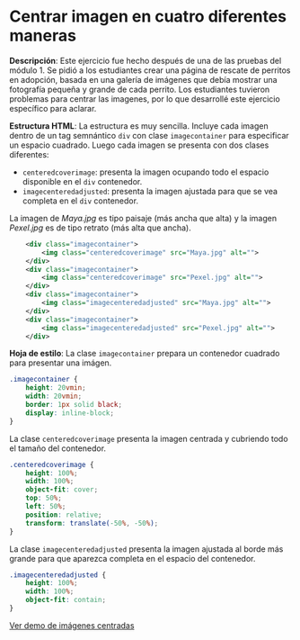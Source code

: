 # Centrar imagen en cuatro diferentes maneras

**Descripción**: Este ejercicio fue hecho después de una de las pruebas del módulo 1. Se pidió a los estudiantes crear una página de rescate de perritos en adopción, basada en una galería de imágenes que debía mostrar una fotografía pequeña y grande de cada perrito. Los estudiantes tuvieron problemas para centrar las imagenes, por lo que desarrollé este ejercicio específico para aclarar.

**Estructura HTML**: La estructura es muy sencilla. Incluye cada imagen dentro de un tag semnántico ```div``` con clase ```imagecontainer``` para especificar un espacio cuadrado. Luego cada imagen se presenta con dos clases diferentes:
* ```centeredcoverimage```: presenta la imagen ocupando todo el espacio disponible en el ```div``` contenedor.
* ```imagecenteredadjusted```: presenta la imagen ajustada para que se vea completa en el ```div``` contenedor.

La imagen de *Maya.jpg* es tipo paisaje (más ancha que alta) y la imagen *Pexel.jpg* es de tipo retrato (más alta que ancha).

```xml
    <div class="imagecontainer">
        <img class="centeredcoverimage" src="Maya.jpg" alt="">
    </div>
    <div class="imagecontainer">
        <img class="centeredcoverimage" src="Pexel.jpg" alt="">
    </div>
    <div class="imagecontainer">
        <img class="imagecenteredadjusted" src="Maya.jpg" alt="">
    </div>
    <div class="imagecontainer">
        <img class="imagecenteredadjusted" src="Pexel.jpg" alt="">
    </div>
```

**Hoja de estilo**: 
La clase ```imagecontainer``` prepara un contenedor cuadrado para presentar una imágen.
```css
.imagecontainer {
    height: 20vmin;
    width: 20vmin;
    border: 1px solid black;
    display: inline-block;
}
```
La clase ```centeredcoverimage``` presenta la imagen centrada y cubriendo todo el tamaño del contenedor.
```css
.centeredcoverimage {
    height: 100%;
    width: 100%;
    object-fit: cover;
    top: 50%;
    left: 50%;
    position: relative;
    transform: translate(-50%, -50%);
}
```
La clase ```imagecenteredadjusted``` presenta la imagen ajustada al borde más grande para que aparezca completa en el espacio del contenedor.
```css
.imagecenteredadjusted {
    height: 100%;
    width: 100%;
    object-fit: contain;
}
```

[Ver demo de imágenes centradas](https://rodrigogalvez.github.io/didactica/centeredimage/centeredimage.html)

